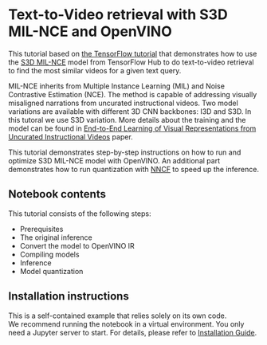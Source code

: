 # Text-to-Video retrieval with S3D MIL-NCE and OpenVINO

This tutorial based on [the TensorFlow tutorial](https://www.tensorflow.org/hub/tutorials/text_to_video_retrieval_with_s3d_milnce) that demonstrates how to use the [S3D MIL-NCE](https://tfhub.dev/deepmind/mil-nce/s3d/1) model from TensorFlow Hub to do text-to-video retrieval to find the most similar videos for a given text query.

MIL-NCE inherits from Multiple Instance Learning (MIL) and Noise Contrastive Estimation (NCE). The method is capable of addressing visually misaligned narrations from uncurated instructional videos. Two model variations are available with different 3D CNN backbones: I3D and S3D. In this tutoral we use S3D variation. More details about the training and the model can be found in [End-to-End Learning of Visual Representations from Uncurated Instructional Videos](https://arxiv.org/abs/1912.06430) paper.

This tutorial demonstrates step-by-step instructions on how to run and optimize S3D MIL-NCE model with OpenVINO. An additional part demonstrates how to run quantization with [NNCF](https://github.com/openvinotoolkit/nncf/) to speed up the inference.

## Notebook contents
This tutorial consists of the following steps:
- Prerequisites
- The original inference
- Convert the model to OpenVINO IR
- Compiling models
- Inference
- Model quantization

## Installation instructions
This is a self-contained example that relies solely on its own code.</br>
We recommend running the notebook in a virtual environment. You only need a Jupyter server to start.
For details, please refer to [Installation Guide](../../README.md).
